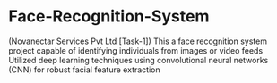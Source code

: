 # Face-Recognition-System
(Novanectar Services Pvt Ltd [Task-1])
This a face recognition system project capable of identifying individuals from images or video feeds
Utilized deep learning techniques using convolutional neural networks (CNN) for robust facial feature extraction
